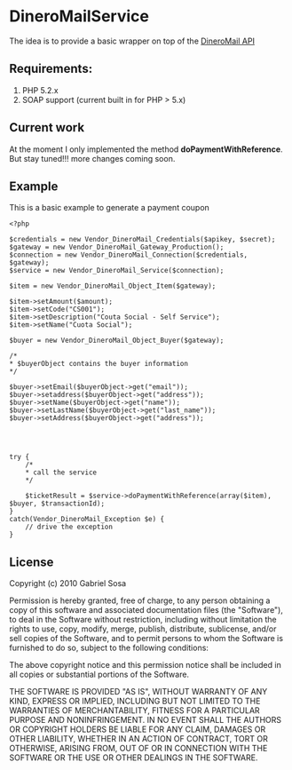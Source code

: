 # DineroMailService

The idea is to provide a basic wrapper on top of the [DineroMail API][1]

## Requirements:

 1. PHP 5.2.x
 2. SOAP support (current built in for PHP > 5.x)


## Current work

At the moment I only implemented the method **doPaymentWithReference**. But stay tuned!!! more changes coming soon.

## Example

This is a basic example to generate a payment coupon

    <?php
    
    $credentials = new Vendor_DineroMail_Credentials($apikey, $secret);
    $gateway = new Vendor_DineroMail_Gateway_Production();
    $connection = new Vendor_DineroMail_Connection($credentials, $gateway);
    $service = new Vendor_DineroMail_Service($connection);
    
    $item = new Vendor_DineroMail_Object_Item($gateway);
 
    $item->setAmount($amount);
    $item->setCode("CS001");
    $item->setDescription("Couta Social - Self Service");
    $item->setName("Cuota Social");
    
    $buyer = new Vendor_DineroMail_Object_Buyer($gateway);
    
    /*
    * $buyerObject contains the buyer information
    */
    
    $buyer->setEmail($buyerObject->get("email"));
    $buyer->setaddress($buyerObject->get("address"));
    $buyer->setName($buyerObject->get("name"));
    $buyer->setLastName($buyerObject->get("last_name"));
    $buyer->setAddress($buyerObject->get("address"));
    
    
    
    
    try {
    	/* 
    	* call the service
    	*/
    	
    	$ticketResult = $service->doPaymentWithReference(array($item), $buyer, $transactionId);
    }
    catch(Vendor_DineroMail_Exception $e) {
    	// drive the exception
    }




## License

Copyright (c) 2010 Gabriel Sosa

Permission is hereby granted, free of charge, to any person obtaining a copy of this software and associated documentation files (the "Software"), to deal in the Software without restriction, including without limitation the rights to use, copy, modify, merge, publish, distribute, sublicense, and/or sell copies of the Software, and to permit persons to whom the Software is furnished to do so, subject to the following conditions:

The above copyright notice and this permission notice shall be included in all copies or substantial portions of the Software.

THE SOFTWARE IS PROVIDED "AS IS", WITHOUT WARRANTY OF ANY KIND, EXPRESS OR IMPLIED, INCLUDING BUT NOT LIMITED TO THE WARRANTIES OF MERCHANTABILITY, FITNESS FOR A PARTICULAR PURPOSE AND NONINFRINGEMENT. IN NO EVENT SHALL THE AUTHORS OR COPYRIGHT HOLDERS BE LIABLE FOR ANY CLAIM, DAMAGES OR OTHER LIABILITY, WHETHER IN AN ACTION OF CONTRACT, TORT OR OTHERWISE, ARISING FROM, OUT OF OR IN CONNECTION WITH THE SOFTWARE OR THE USE OR OTHER DEALINGS IN THE SOFTWARE. 

  [1]: https://ar.dineromail.com/content/API.zip